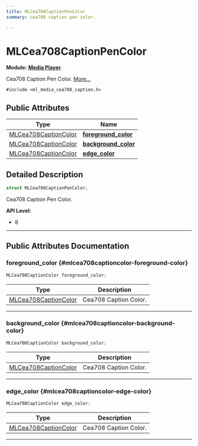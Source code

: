 ```yaml
---
title: MLCea708CaptionPenColor
summary: cea708 caption pen color. 

---
```


# MLCea708CaptionPenColor

**Module:** **[Media Player](/versioned_docs/version-14-Jun-2023/api-ref/api/Modules/group___media_player/group___media_player.md)**



Cea708 Caption Pen Color.  [More...](#detailed-description)


`#include <ml_media_cea708_caption.h>`

## Public Attributes

| Type           | Name           |
| -------------- | -------------- |
| [MLCea708CaptionColor](/versioned_docs/version-14-Jun-2023/api-ref/api/Modules/group___media_player/struct_m_l_cea708_caption_color.md) | **[foreground_color](/versioned_docs/version-14-Jun-2023/api-ref/api/Modules/group___media_player/struct_m_l_cea708_caption_pen_color.md#mlcea708captioncolor-foreground-color)**  |
| [MLCea708CaptionColor](/versioned_docs/version-14-Jun-2023/api-ref/api/Modules/group___media_player/struct_m_l_cea708_caption_color.md) | **[background_color](/versioned_docs/version-14-Jun-2023/api-ref/api/Modules/group___media_player/struct_m_l_cea708_caption_pen_color.md#mlcea708captioncolor-background-color)**  |
| [MLCea708CaptionColor](/versioned_docs/version-14-Jun-2023/api-ref/api/Modules/group___media_player/struct_m_l_cea708_caption_color.md) | **[edge_color](/versioned_docs/version-14-Jun-2023/api-ref/api/Modules/group___media_player/struct_m_l_cea708_caption_pen_color.md#mlcea708captioncolor-edge-color)**  |

## Detailed Description

```cpp
struct MLCea708CaptionPenColor;
```

Cea708 Caption Pen Color. 




**API Level:**
  * 8




-----------
## Public Attributes Documentation

### foreground_color {#mlcea708captioncolor-foreground-color}

```cpp
MLCea708CaptionColor foreground_color;
```



| Type | Description |
|--|--|
| [MLCea708CaptionColor](/versioned_docs/version-14-Jun-2023/api-ref/api/Modules/group___media_player/struct_m_l_cea708_caption_color.md) | Cea708 Caption Color.  |






-----------

### background_color {#mlcea708captioncolor-background-color}

```cpp
MLCea708CaptionColor background_color;
```



| Type | Description |
|--|--|
| [MLCea708CaptionColor](/versioned_docs/version-14-Jun-2023/api-ref/api/Modules/group___media_player/struct_m_l_cea708_caption_color.md) | Cea708 Caption Color.  |






-----------

### edge_color {#mlcea708captioncolor-edge-color}

```cpp
MLCea708CaptionColor edge_color;
```



| Type | Description |
|--|--|
| [MLCea708CaptionColor](/versioned_docs/version-14-Jun-2023/api-ref/api/Modules/group___media_player/struct_m_l_cea708_caption_color.md) | Cea708 Caption Color.  |






-----------


